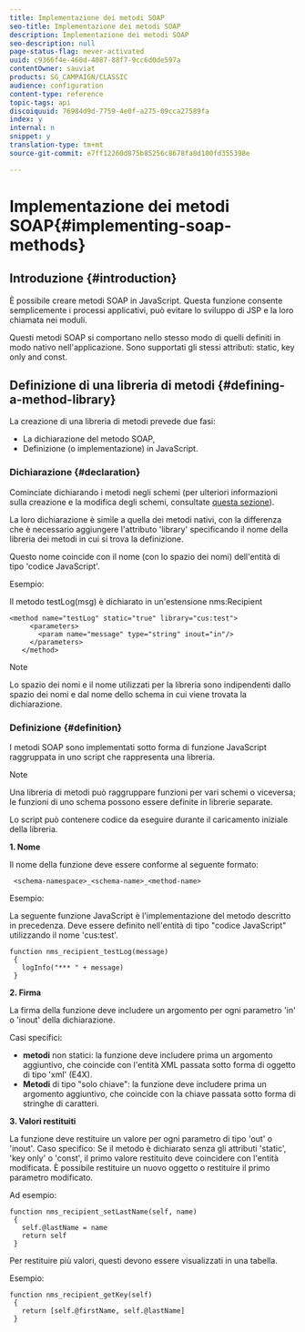 ```yaml
---
title: Implementazione dei metodi SOAP
seo-title: Implementazione dei metodi SOAP
description: Implementazione dei metodi SOAP
seo-description: null
page-status-flag: never-activated
uuid: c9366f4e-460d-4087-88f7-9cc6d0de597a
contentOwner: sauviat
products: SG_CAMPAIGN/CLASSIC
audience: configuration
content-type: reference
topic-tags: api
discoiquuid: 76984d9d-7759-4e0f-a275-09cca27589fa
index: y
internal: n
snippet: y
translation-type: tm+mt
source-git-commit: e7ff12260d875b85256c8678fa8d100fd355398e

---
```



# Implementazione dei metodi SOAP{#implementing-soap-methods}

## Introduzione {#introduction}

È possibile creare metodi SOAP in JavaScript. Questa funzione consente semplicemente i processi applicativi, può evitare lo sviluppo di JSP e la loro chiamata nei moduli.

Questi metodi SOAP si comportano nello stesso modo di quelli definiti in modo nativo nell&#39;applicazione. Sono supportati gli stessi attributi: static, key only and const.

## Definizione di una libreria di metodi {#defining-a-method-library}

La creazione di una libreria di metodi prevede due fasi:

* La dichiarazione del metodo SOAP,
* Definizione (o implementazione) in JavaScript.

### Dichiarazione {#declaration}

Cominciate dichiarando i metodi negli schemi (per ulteriori informazioni sulla creazione e la modifica degli schemi, consultate [questa sezione](../../configuration/using/about-schema-edition.md)).

La loro dichiarazione è simile a quella dei metodi nativi, con la differenza che è necessario aggiungere l&#39;attributo &#39;library&#39; specificando il nome della libreria dei metodi in cui si trova la definizione.

Questo nome coincide con il nome (con lo spazio dei nomi) dell&#39;entità di tipo &#39;codice JavaScript&#39;.

Esempio:

Il metodo testLog(msg) è dichiarato in un&#39;estensione nms:Recipient

```
<method name="testLog" static="true" library="cus:test">
     <parameters>
       <param name="message" type="string" inout="in"/>
     </parameters>
   </method>
```

>[!NOTE]
>
>Lo spazio dei nomi e il nome utilizzati per la libreria sono indipendenti dallo spazio dei nomi e dal nome dello schema in cui viene trovata la dichiarazione.

### Definizione {#definition}

I metodi SOAP sono implementati sotto forma di funzione JavaScript raggruppata in uno script che rappresenta una libreria.

>[!NOTE]
>
>Una libreria di metodi può raggruppare funzioni per vari schemi o viceversa; le funzioni di uno schema possono essere definite in librerie separate.

Lo script può contenere codice da eseguire durante il caricamento iniziale della libreria.

**1. Nome**

Il nome della funzione deve essere conforme al seguente formato:

```
 <schema-namespace>_<schema-name>_<method-name>
```

Esempio:

La seguente funzione JavaScript è l&#39;implementazione del metodo descritto in precedenza. Deve essere definito nell&#39;entità di tipo &quot;codice JavaScript&quot; utilizzando il nome &#39;cus:test&#39;.

```
function nms_recipient_testLog(message)
 {
   logInfo("*** " + message)
 }
```

**2. Firma**

La firma della funzione deve includere un argomento per ogni parametro &#39;in&#39; o &#39;inout&#39; della dichiarazione.

Casi specifici:

* **metodi** non statici: la funzione deve includere prima un argomento aggiuntivo, che coincide con l&#39;entità XML passata sotto forma di oggetto di tipo &#39;xml&#39; (E4X).
* **Metodi** di tipo &quot;solo chiave&quot;: la funzione deve includere prima un argomento aggiuntivo, che coincide con la chiave passata sotto forma di stringhe di caratteri.

**3. Valori restituiti**

La funzione deve restituire un valore per ogni parametro di tipo &#39;out&#39; o &#39;inout&#39;. Caso specifico: Se il metodo è dichiarato senza gli attributi &#39;static&#39;, &#39;key only&#39; o &#39;const&#39;, il primo valore restituito deve coincidere con l&#39;entità modificata. È possibile restituire un nuovo oggetto o restituire il primo parametro modificato.

Ad esempio:

```
function nms_recipient_setLastName(self, name)
 {
   self.@lastName = name
   return self
 }
```

Per restituire più valori, questi devono essere visualizzati in una tabella.

Esempio:

```
function nms_recipient_getKey(self)
 {
   return [self.@firstName, self.@lastName]
 }
```

